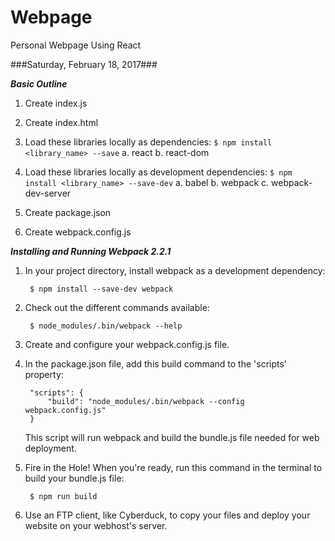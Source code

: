 # Webpage
Personal Webpage Using React

###Saturday, February 18, 2017###

***Basic Outline***

1.  Create index.js

2.  Create index.html

3.  Load these libraries locally as dependencies:
        ````
        $ npm install <library_name> --save
        ````
        a.  react
        b.  react-dom

4.  Load these libraries locally as development dependencies:
        ````
        $ npm install <library_name> --save-dev
        ````
        a.  babel
        b.  webpack
        c.  webpack-dev-server

5.  Create package.json

6.  Create webpack.config.js


***Installing and Running Webpack 2.2.1***

1. In your project directory, install webpack as a development dependency:

        $ npm install --save-dev webpack

2. Check out the different commands available:

        $ node_modules/.bin/webpack --help

3. Create and configure your webpack.config.js file.

4. In the package.json file, add this build command to the 'scripts' property:

        "scripts": {
            "build": "node_modules/.bin/webpack --config webpack.config.js"
        }

    This script will run webpack and build the bundle.js file needed for web deployment.

5. Fire in the Hole!
   When you're ready, run this command in the terminal to build your bundle.js file:

        $ npm run build

6.  Use an FTP client, like Cyberduck, to copy your files and deploy your
    website on your webhost's server.
